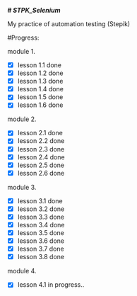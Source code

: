 ***# STPK_Selenium***

My practice of automation testing (Stepik) 

#Progress:

module 1.
- [X] lesson 1.1 done
- [X] lesson 1.2 done
- [X] lesson 1.3 done
- [X] lesson 1.4 done
- [X] lesson 1.5 done
- [X] lesson 1.6 done

module 2.  
- [X] lesson 2.1 done
- [X] lesson 2.2 done
- [X] lesson 2.3 done
- [X] lesson 2.4 done
- [X] lesson 2.5 done
- [X] lesson 2.6 done

module 3.  
- [X] lesson 3.1 done
- [X] lesson 3.2 done
- [X] lesson 3.3 done
- [X] lesson 3.4 done
- [X] lesson 3.5 done
- [X] lesson 3.6 done
- [X] lesson 3.7 done
- [X] lesson 3.8 done

module 4.  
- [X] lesson 4.1  in progress..
